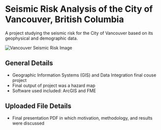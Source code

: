 # Seismic Risk Analysis of the City of Vancouver, British Columbia

A project studying the seismic risk for the City of Vancouver based on its geophysical and demographic data. 

![Vancouver Seismic Risk Image](https://github.com/agataszeremeta/resumeSharedProjects/Undergraduate/SeismicRiskAnalysisoftheCityofVancouverBritishColumbia/images/seismicRisk.PNG)

## General Details
- Geographic Information Systems (GIS) and Data Integration final couse project
- Final output of project was a hazard map
- Software used included: ArcGIS and FME

## Uploaded File Details
- Final presentation PDF in which motivation, methodology, and results were discussed
